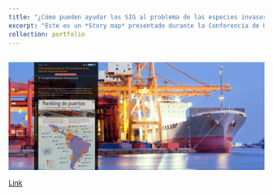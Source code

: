 ```yaml
---
title: "¿Cómo pueden ayudar los SIG al problema de las especies invasoras marinas?"
excerpt: "Este es un *Story map* presentado durante la Conferencia de Usuarios ESRI - 2016, representando a la Dirección General Marítima.<br/><img src='/images/portafolio01.png'>"
collection: portfolio
---
```


[<br/><img src='/images/portafolio01.png'>](https://dimar.maps.arcgis.com/apps/MapJournal/index.html?appid=cf3c143574f8410082653cfde408c95b)


[Link](https://dimar.maps.arcgis.com/apps/MapJournal/index.html?appid=cf3c143574f8410082653cfde408c95b)
